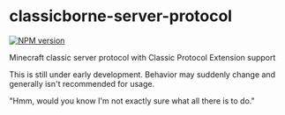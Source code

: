 # classicborne-server-protocol
[![NPM version](https://img.shields.io/npm/v/classicborne-server-protocol.svg)](http://npmjs.com/package/classicborne-server-protocol)

Minecraft classic server protocol with Classic Protocol Extension support

This is still under early development. Behavior may suddenly change and generally isn't recommended for usage.

"Hmm, would you know I'm not exactly sure what all there is to do."
